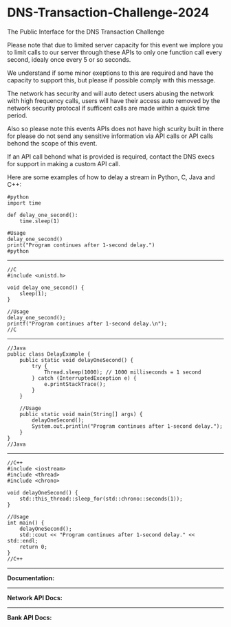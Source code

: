 # DNS-Transaction-Challenge-2024
The Public Interface for the DNS Transaction Challenge


Please note that due to limited server capacity for this event
we implore you to limit calls to our server through these APIs
to only one function call every second, idealy once every 5 or so seconds.

We understand if some minor exeptions to this are required and have the capacity to support this, but please if possible comply with this message.

The network has security and will auto detect users abusing the network with high frequency calls, users will have their access auto removed by the network security protocal if sufficent calls are made within a quick time period.

Also so please note this events APIs does not have high scurity built in there for please do not send any sensitive information via API calls or API calls behond the scope of this event.

If an API call behond what is provided is required, contact the DNS execs for support in making a custom API call.


Here are some examples of how to delay a stream in Python, C, Java and C++:
```
#python
import time

def delay_one_second():
    time.sleep(1)

#Usage
delay_one_second()
print("Program continues after 1-second delay.")
#python
```
________________________________
```
//C
#include <unistd.h>

void delay_one_second() {
    sleep(1);
}

//Usage
delay_one_second();
printf("Program continues after 1-second delay.\n");
//C
```
________________________________
```
//Java
public class DelayExample {
    public static void delayOneSecond() {
        try {
            Thread.sleep(1000); // 1000 milliseconds = 1 second
        } catch (InterruptedException e) {
            e.printStackTrace();
        }
    }

    //Usage
    public static void main(String[] args) {
        delayOneSecond();
        System.out.println("Program continues after 1-second delay.");
    }
}
//Java
```
________________________________
```
//C++
#include <iostream>
#include <thread>
#include <chrono>

void delayOneSecond() {
    std::this_thread::sleep_for(std::chrono::seconds(1));
}

//Usage
int main() {
    delayOneSecond();
    std::cout << "Program continues after 1-second delay." << std::endl;
    return 0;
}
//C++
```
________________________
**Documentation:**
________________________
**Network API Docs:**
________________________
**Bank API Docs:**


